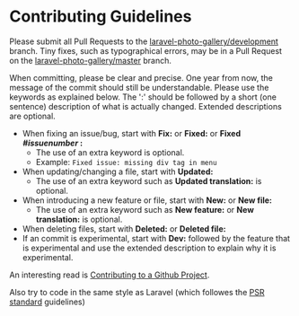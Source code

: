 Contributing Guidelines
=====================

Please submit all Pull Requests to the [laravel-photo-gallery/development](https://github.com/Jeroen-G/laravel-photo-gallery/tree/development) branch. Tiny fixes, such as typographical errors, may be in a Pull Request on the [laravel-photo-gallery/master](https://github.com/Jeroen-G/laravel-photo-gallery/tree/master) branch.

When committing, please be clear and precise. One year from now, the message of the commit should still be understandable.
Please use the keywords as explained below. The ':' should be followed by a short (one sentence) description of what is actually changed. Extended descriptions are optional.
- When fixing an issue/bug, start with **Fix:** or **Fixed:** or **Fixed *#issuenumber* :**
	- The use of an extra keyword is optional.
	- Example: `Fixed issue: missing div tag in menu`
- When updating/changing a file, start with **Updated:**
	- The use of an extra keyword such as **Updated translation:** is optional.
- When introducing a new feature or file, start with **New:** or **New file:**
	- The use of an extra keyword such as **New feature:** or **New translation:** is optional.
- When deleting files, start with **Deleted:** or **Deleted file:**
- If an commit is experimental, start with **Dev:** followed by the feature that is experimental and use the extended description to explain why it is experimental.

An interesting read is [Contributing to a Github Project](http://jasonlewis.me/article/contributing-to-a-github-project).

Also try to code in the same style as Laravel (which followes the [PSR standard](http://www.php-fig.org/) guidelines)
